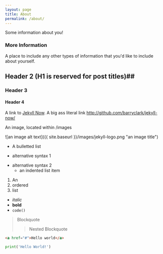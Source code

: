 ```yaml
---
layout: page
title: About
permalink: /about/
---
```


Some information about you!

### More Information

A place to include any other types of information that you'd like to include about yourself.


## Header 2 (H1 is reserved for post titles)##

### Header 3

#### Header 4

A link to [Jekyll Now](http://github.com/barryclark/jekyll-now/). A big ass literal link <http://github.com/barryclark/jekyll-now/>

An image, located within /images

![an image alt text]({{ site.baseurl }}/images/jekyll-logo.png "an image title")

* A bulletted list
- alternative syntax 1
+ alternative syntax 2
  - an indented list item

1. An
2. ordered
3. list

- _italic_
- **bold**
- `code()`

> Blockquote
>> Nested Blockquote

``` html
<a href="#">Hello world</a>
```

``` python
print('Hello World!')
```
